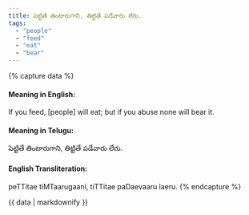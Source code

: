 ```yaml
---
title: పెట్టితే తింటారుగాని, తిట్టితే పడేవారు లేరు.
tags:
  - "people"
  - "feed"
  - "eat"
  - "bear"
---
```


{% capture data %}
#### Meaning in English:
If you feed, [people] will eat; but if you abuse none will bear it.

#### Meaning in Telugu:
పెట్టితే తింటారుగాని, తిట్టితే పడేవారు లేరు.

#### English Transliteration:
peTTitae tiMTaarugaani, tiTTitae paDaevaaru laeru.
{% endcapture %}

{{ data | markdownify }}

